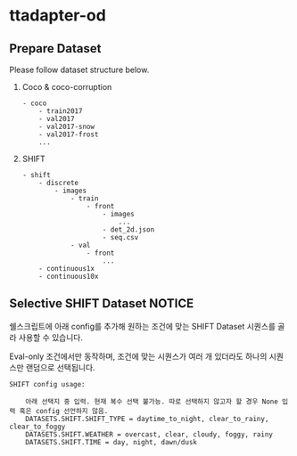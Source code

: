 # ttadapter-od

## Prepare Dataset

Please follow dataset structure below.

1. Coco & coco-corruption
    ```
    - coco
        - train2017
        - val2017
        - val2017-snow
        - val2017-frost
        ...
    ```

2. SHIFT
    ```
    - shift
        - discrete
            - images
                - train
                    - front
                        - images
                            ...
                        - det_2d.json
                        - seq.csv
                - val
                    - front
                        ...
        - continuous1x
        - continuous10x
    ```

## Selective SHIFT Dataset NOTICE

쉘스크립트에 아래 config를 추가해 원하는 조건에 맞는 SHIFT Dataset 시퀀스를 골라 사용할 수 있습니다.

Eval-only 조건에서만 동작하며, 조건에 맞는 시퀀스가 여러 개 있더라도 하나의 시퀀스만 랜덤으로 선택됩니다.

    
    SHIFT config usage: 

        아래 선택지 중 입력. 현재 복수 선택 불가능. 따로 선택하지 않고자 할 경우 None 입력 혹은 config 선언하지 않음.
        DATASETS.SHIFT.SHIFT_TYPE = daytime_to_night, clear_to_rainy, clear_to_foggy
        DATASETS.SHIFT.WEATHER = overcast, clear, cloudy, foggy, rainy
        DATASETS.SHIFT.TIME = day, night, dawn/dusk
    


